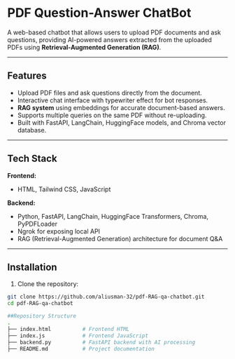 # PDF Question-Answer ChatBot

A web-based chatbot that allows users to upload PDF documents and ask questions, providing AI-powered answers extracted from the uploaded PDFs using **Retrieval-Augmented Generation (RAG)**.

---

## Features

- Upload PDF files and ask questions directly from the document.
- Interactive chat interface with typewriter effect for bot responses.
- **RAG system** using embeddings for accurate document-based answers.
- Supports multiple queries on the same PDF without re-uploading.
- Built with FastAPI, LangChain, HuggingFace models, and Chroma vector database.

---

## Tech Stack

**Frontend:**  
- HTML, Tailwind CSS, JavaScript  

**Backend:**  
- Python, FastAPI, LangChain, HuggingFace Transformers, Chroma, PyPDFLoader  
- Ngrok for exposing local API  
- RAG (Retrieval-Augmented Generation) architecture for document Q&A

---

## Installation

1. Clone the repository:  
```bash
git clone https://github.com/aliusman-32/pdf-RAG-qa-chatbot.git
cd pdf-RAG-qa-chatbot

##Repository Structure
.
├── index.html          # Frontend HTML
├── index.js            # Frontend JavaScript
├── backend.py          # FastAPI backend with AI processing
├── README.md           # Project documentation

